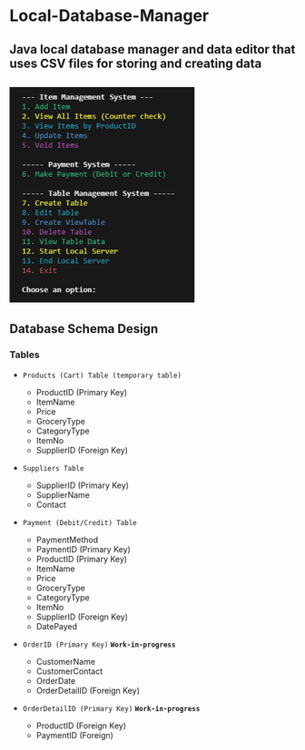# Local-Database-Manager
Java local database manager and data editor that uses CSV files for storing and creating data
---
![console preview](image-1.png)
---
## Database Schema Design
### Tables
- `Products (Cart) Table (temporary table)`
   - ProductID (Primary Key)
   - ItemName
   - Price
   - GroceryType
   - CategoryType
   - ItemNo
   - SupplierID (Foreign Key)

- `Suppliers Table`
    - SupplierID (Primary Key)
    - SupplierName
    - Contact

- `Payment (Debit/Credit) Table`
   - PaymentMethod
   - PaymentID (Primary Key)
   - ProductID (Primary Key)
   - ItemName
   - Price
   - GroceryType
   - CategoryType
   - ItemNo
   - SupplierID (Foreign Key)
   - DatePayed

- `OrderID (Primary Key)` **`Work-in-progress`**
    - CustomerName
    - CustomerContact
    - OrderDate
    - OrderDetailID (Foreign Key)

- `OrderDetailID (Primary Key)` **`Work-in-progress`**
    - ProductID (Foreign Key)
    - PaymentID (Foreign)